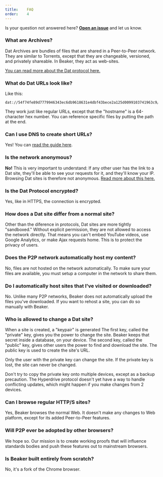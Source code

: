 ```yaml
---
title:    FAQ
order:    4
---
```


Is your question not answered here?
**[Open an issue](https://github.com/beakerbrowser/FAQ/issues)** and let us know.

### What are Archives?

Dat Archives are bundles of files that are shared in a Peer-to-Peer network.
They are similar to Torrents, except that they are changeable, versioned, and privately shareable.
In Beaker, they act as web-sites.

[You can read more about the Dat protocol here.](/docs/dat/intro.html)

### What do Dat URLs look like?

Like this:

```
dat://54f74fe89d7779946343ec6db9618631e4dbf43bece2a125d0099103741963c9/
```

They work just like regular URLs, except that the "hostname" is a 64-character hex number.
You can reference specific files by putting the path at the end.

### Can I use DNS to create short URLs?

Yes!
You can [read the guide here](/docs/dat/intro.html#experimental-behaviors).

### Is the network anonymous?

**No!**
This is very important to understand:
If any other user has the link to a Dat site, they'll be able to see
your requests for it, and they'll know your IP.
Browsing Dat sites is therefore not anonymous.
[Read more about this here.](/docs/dat/intro.html#security-properties)

### Is the Dat Protocol encrypted?

Yes, like in HTTPS, the connection is encrypted.

### How does a Dat site differ from a normal site?

Other than the diference in protocols, Dat sites are more tightly "sandboxed."
Without explicit permission, they are not allowed to access the network directly.
That means you can't embed YouTube videos, use Google Analytics, or make Ajax requests home.
This is to protect the privacy of users.

### Does the P2P network automatically host my content?

No, files are not hosted on the network automatically.
To make sure your files are available, you must setup a computer in the network to share them.

### Do I automatically host sites that I've visited or downloaded?

No.
Unlike many P2P networks, Beaker does not automatically upload the files you've downloaded.
If you want to rehost a site, you can do so manually with Beaker.

### Who is allowed to change a Dat site?

When a site is created, a "keypair" is generated
The first key, called the "private" key, gives you the power to change the site.
Beaker keeps that secret inside a database, on your device.
The second key, called the "public" key, gives other users the power to find and download the site.
The public key is used to create the site's URL.

Only the user with the private key can change the site.
If the private key is lost, the site can never be changed.

<div class="technical-explanation" data-title="Beware!">
  <div class="icon"><span class="fa fa-exclamation-triangle"></span></div>
  <div class="body">
    <p>Don't try to copy the private key onto multiple devices, except as a backup precaution.
    The Hyperdrive protocol doesn't yet have a way to handle conflicting updates, which might happen if you make changes from 2 devices.</p>
  </div>
</div>

### Can I browse regular HTTP/S sites?

Yes, Beaker browses the normal Web.
It doesn't make any changes to Web platform, except for its added Peer-to-Peer features.

### Will P2P ever be adopted by other browsers?

We hope so.
Our mission is to create working proofs that will influence standards bodies and push these features out to mainstream browsers.

### Is Beaker built entirely from scratch?

No, it's a fork of the Chrome browser.
